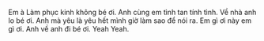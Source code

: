 Em à Làm phục kinh không bé ơi. Anh cùng em tình tan tính tình. Về nhà anh lo bé ơi. Anh mà yêu là yêu hết mình giờ làm sao để nói ra. Em gì ơi này em gì ơi. Anh về anh đi bé ơi. Yeah Yeah.